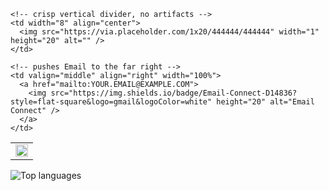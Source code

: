<!-- Action bar -->
<table width="360" border="0" cellspacing="0" cellpadding="0">
  <tr>
    <td valign="middle">
      <a href="https://www.linkedin.com/in/YOUR-LINKEDIN-SLUG/">
        <img src="https://img.shields.io/badge/LinkedIn-Connect-0A66C2?style=flat-square&logo=linkedin&logoColor=white" height="20" alt="LinkedIn Connect" />
      </a>
    </td>

    <!-- crisp vertical divider, no artifacts -->
    <td width="8" align="center">
      <img src="https://via.placeholder.com/1x20/444444/444444" width="1" height="20" alt="" />
    </td>

    <!-- pushes Email to the far right -->
    <td valign="middle" align="right" width="100%">
      <a href="mailto:YOUR.EMAIL@EXAMPLE.COM">
        <img src="https://img.shields.io/badge/Email-Connect-D14836?style=flat-square&logo=gmail&logoColor=white" height="20" alt="Email Connect" />
      </a>
    </td>
  </tr>
</table>

<!-- Languages card -->
<img src="https://github-readme-stats.vercel.app/api/top-langs?username=fajxc&layout=compact&card_width=360&bg_color=000000&title_color=ffffff&text_color=ffffff" alt="Top languages" />
